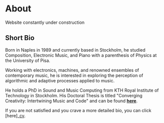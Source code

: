 # About
Website constantly under construction

## Short Bio
Born in Naples in 1989 and currently based in Stockholm, he studied Composition, Electronic Music, and Piano with a parenthesis of Physics at the University of Pisa.

Working with electronics, machines, and renowned ensembles of contemporary music, he is interested in exploring the perception of algorithmic and adaptive processes applied to music.

He holds a PhD in Sound and Music Computing from KTH Royal Institute of Technology in Stockholm. His Doctoral Thesis is titled "Converging Creativity: Intertwining Music and Code" and can be found [**here**][phd-thesis].

<!--Born in Naples in 1989, he studied Composition, Electronic Music and Piano.
He also graduated in Physics at the University of Pisa.

Working with electronics, machines, and renowned ensembles of contemporary music, he explores algorithmic and adaptive processes applied to music.

He attended master classes and courses with a.o. F. Filidei, M. Lanza, R. Cendo, C. Czernowin, Y. Maresz, S. Steen-Andersen.
His music has been performed by Divertimento Ensemble, Ensemble SuonoGiallo, mdi ensemble, Neue Vocalsolisten Stuttgart, Ensemble Mise-En, Ensemble United Instruments of Lucilin, etc. and selected in festivals such as “Mise-En Music Festival” in New York, “Rondò” and “Sound of Wander” in Milano, “Festival delle Nazioni” in Città di Castello, “Casa del Quartetto - Fondazione I Teatri” in Reggio Emilia, “Risuonanze” in Udine, etc.

He has also worked in the sound installations field with “Fewy”, exposed in the Sol LeWitt Hall of the Museo Madre (NA) during the project Electromadre, “Studio in tre fasi”, a site-specific sound installation at the Goethe Institut in Rome during ArteScienza Festival 2017, and "A mic in a box" for Ars Cyber != Dystopian at Incó_ntemporanea Festival 2020.

He is currently a PhD student in Sound and Music Computing at KTH in Stockholm, focusing his research on musical adaptive systems

-->

If you are not satisfied and you crave a more detailed bio, you can click [here]_[cv].

[cv]: /assets/Panariello_CV_ENG.pdf
[phd-thesis]: https://kth.diva-portal.org/smash/record.jsf?pid=diva2%3A1757774&dswid=8724
